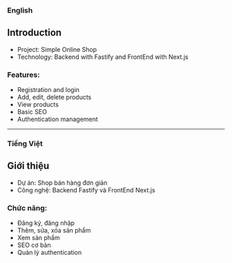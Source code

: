 ### English

## Introduction

-   Project: Simple Online Shop
-   Technology: Backend with Fastify and FrontEnd with Next.js

### Features:

-   Registration and login
-   Add, edit, delete products
-   View products
-   Basic SEO
-   Authentication management

---

### Tiếng Việt

## Giới thiệu

-   Dự án: Shop bán hàng đơn giản
-   Công nghệ: Backend Fastify và FrontEnd Next.js

### Chức năng:

-   Đăng ký, đăng nhập
-   Thêm, sửa, xóa sản phẩm
-   Xem sản phẩm
-   SEO cơ bản
-   Quản lý authentication

